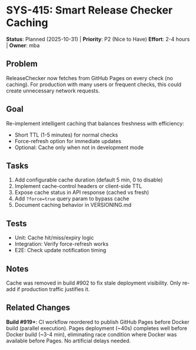 # SYS-415: Smart Release Checker Caching

**Status**: Planned (2025-10-31) | **Priority**: P2 (Nice to Have)
**Effort**: 2-4 hours | **Owner**: mba

## Problem

ReleaseChecker now fetches from GitHub Pages on every check (no caching). For production with many users or
frequent checks, this could create unnecessary network requests.

## Goal

Re-implement intelligent caching that balances freshness with efficiency:

- Short TTL (1-5 minutes) for normal checks
- Force-refresh option for immediate updates
- Optional: Cache only when not in development mode

## Tasks

1. Add configurable cache duration (default 5 min, 0 to disable)
2. Implement cache-control headers or client-side TTL
3. Expose cache status in API response (cached vs fresh)
4. Add `?force=true` query param to bypass cache
5. Document caching behavior in VERSIONING.md

## Tests

- Unit: Cache hit/miss/expiry logic
- Integration: Verify force-refresh works
- E2E: Check update notification timing

## Notes

Cache was removed in build #902 to fix stale deployment visibility. Only re-add if production traffic justifies it.

## Related Changes

**Build #919+**: CI workflow reordered to publish GitHub Pages before Docker build (parallel execution).
Pages deployment (~40s) completes well before Docker build (~3-4 min), eliminating race condition where
Docker was available before Pages. No artificial delays needed.
